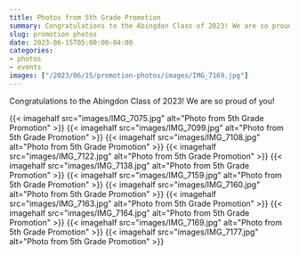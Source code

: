 ```yaml
--- 
title: Photos from 5th Grade Promotion
summary: Congratulations to the Abingdon Class of 2023! We are so proud of you!
slug: promotion photos
date: 2023-06-15T05:00:00-04:00
categories:
- photos
- events
images: ["/2023/06/15/promotion-photos/images/IMG_7169.jpg"]
---
```


Congratulations to the Abingdon Class of 2023! We are so proud of you!

{{< imagehalf src="images/IMG_7075.jpg" alt="Photo from 5th Grade Promotion" >}}
{{< imagehalf src="images/IMG_7099.jpg" alt="Photo from 5th Grade Promotion" >}}
{{< imagehalf src="images/IMG_7108.jpg" alt="Photo from 5th Grade Promotion" >}}
{{< imagehalf src="images/IMG_7122.jpg" alt="Photo from 5th Grade Promotion" >}}
{{< imagehalf src="images/IMG_7138.jpg" alt="Photo from 5th Grade Promotion" >}}
{{< imagehalf src="images/IMG_7159.jpg" alt="Photo from 5th Grade Promotion" >}}
{{< imagehalf src="images/IMG_7160.jpg" alt="Photo from 5th Grade Promotion" >}}
{{< imagehalf src="images/IMG_7163.jpg" alt="Photo from 5th Grade Promotion" >}}
{{< imagehalf src="images/IMG_7164.jpg" alt="Photo from 5th Grade Promotion" >}}
{{< imagehalf src="images/IMG_7169.jpg" alt="Photo from 5th Grade Promotion" >}}
{{< imagehalf src="images/IMG_7177.jpg" alt="Photo from 5th Grade Promotion" >}}